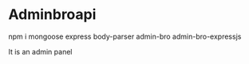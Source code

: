 # Adminbroapi
npm i mongoose express body-parser admin-bro admin-bro-expressjs


It is an admin panel
